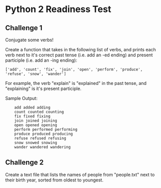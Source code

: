 # Python 2 Readiness Test

## Challenge 1

Conjugate some verbs!

Create a function that takes in the following list of verbs, and prints each verb next to it's correct past tense (i.e. add an -ed ending) and present participle (i.e. add an -ing ending): 

```['add', 'count', 'fix', 'join', 'open', 'perform', 'produce', 'refuse', 'snow', 'wander']```

For example, the verb "explain" is "explained" in the past tense, and "explaining" is it's present participle. 

Sample Output:
```
    add added adding
    count counted counting
    fix fixed fixing
    join joined joining
    open opened opening
    perform performed performing
    produce produced producing
    refuse refused refusing
    snow snowed snowing
    wander wandered wandering
 ```


## Challenge 2

Create a text file that lists the names of people from "people.txt" next to their birth year, sorted from oldest to youngest.






